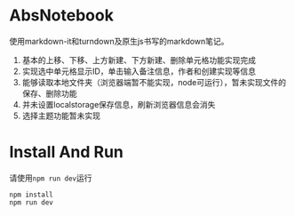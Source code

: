 # AbsNotebook
使用markdown-it和turndown及原生js书写的markdown笔记。
1. 基本的上移、下移、上方新建、下方新建、删除单元格功能实现完成
2. 实现选中单元格显示ID，单击输入备注信息，作者和创建实现等信息
3. 能够读取本地文件夹（浏览器端暂不能实现，node可运行），暂未实现文件的保存、删除功能
4. 并未设置localstorage保存信息，刷新浏览器信息会消失
5. 选择主题功能暂未实现
# Install And Run
请使用```npm run dev```运行
```
npm install
npm run dev
```
